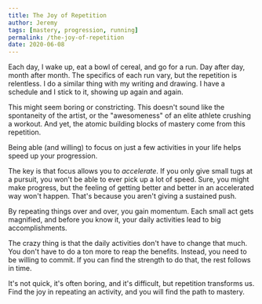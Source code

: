 ```yaml
---
title: The Joy of Repetition
author: Jeremy
tags: [mastery, progression, running]
permalink: /the-joy-of-repetition
date: 2020-06-08
---
```


Each day, I wake up, eat a bowl of cereal, and go for a run. Day after day, month after month. The specifics of each run vary, but the repetition is relentless. I do a similar thing with my writing and drawing. I have a schedule and I stick to it, showing up again and again.

This might seem boring or constricting. This doesn't sound like the spontaneity of the artist, or the "awesomeness" of an elite athlete crushing a workout. And yet, the atomic building blocks of mastery come from this repetition.

Being able (and willing) to focus on just a few activities in your life helps speed up your progression.

The key is that focus allows you to *accelerate*. If you only give small tugs at a pursuit, you won't be able to ever pick up a lot of speed. Sure, you might make progress, but the feeling of getting better and better in an accelerated way won't happen. That's because you aren't giving a sustained push.

By repeating things over and over, you gain momentum. Each small act gets magnified, and before you know it, your daily activities lead to big accomplishments.

The crazy thing is that the daily activities don't have to change that much. You don't have to do a ton more to reap the benefits. Instead, you need to be willing to commit. If you can find the strength to do that, the rest follows in time.

It's not quick, it's often boring, and it's difficult, but repetition transforms us. Find the joy in repeating an activity, and you will find the path to mastery.